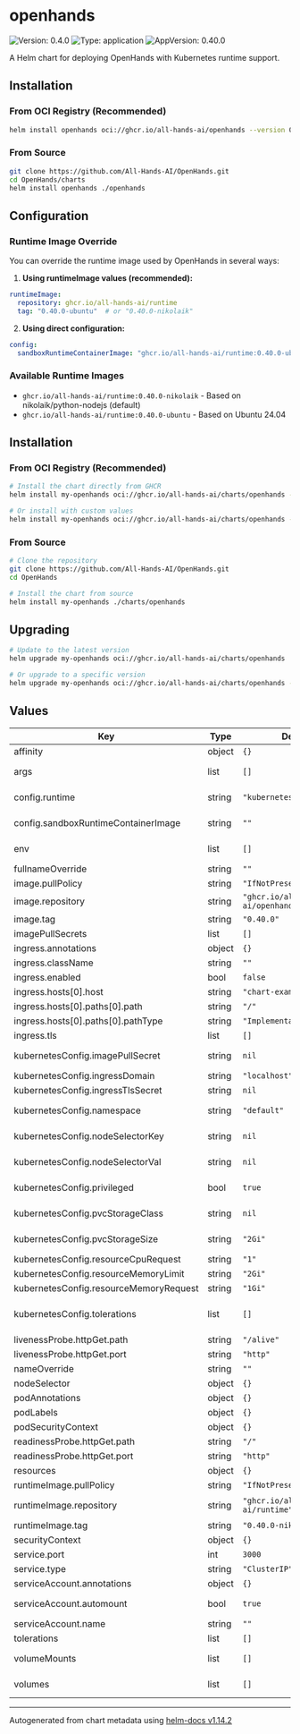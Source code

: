 # openhands

![Version: 0.4.0](https://img.shields.io/badge/Version-0.4.0-informational?style=flat-square) ![Type: application](https://img.shields.io/badge/Type-application-informational?style=flat-square) ![AppVersion: 0.40.0](https://img.shields.io/badge/AppVersion-0.40.0-informational?style=flat-square)

A Helm chart for deploying OpenHands with Kubernetes runtime support.

## Installation

### From OCI Registry (Recommended)

```bash
helm install openhands oci://ghcr.io/all-hands-ai/openhands --version 0.4.0
```

### From Source

```bash
git clone https://github.com/All-Hands-AI/OpenHands.git
cd OpenHands/charts
helm install openhands ./openhands
```

## Configuration

### Runtime Image Override

You can override the runtime image used by OpenHands in several ways:

1. **Using runtimeImage values (recommended):**
```yaml
runtimeImage:
  repository: ghcr.io/all-hands-ai/runtime
  tag: "0.40.0-ubuntu"  # or "0.40.0-nikolaik"
```

2. **Using direct configuration:**
```yaml
config:
  sandboxRuntimeContainerImage: "ghcr.io/all-hands-ai/runtime:0.40.0-ubuntu"
```

### Available Runtime Images

- `ghcr.io/all-hands-ai/runtime:0.40.0-nikolaik` - Based on nikolaik/python-nodejs (default)
- `ghcr.io/all-hands-ai/runtime:0.40.0-ubuntu` - Based on Ubuntu 24.04

## Installation

### From OCI Registry (Recommended)

```bash
# Install the chart directly from GHCR
helm install my-openhands oci://ghcr.io/all-hands-ai/charts/openhands --version 0.3.4

# Or install with custom values
helm install my-openhands oci://ghcr.io/all-hands-ai/charts/openhands --version 0.3.4 -f values.yaml
```

### From Source

```bash
# Clone the repository
git clone https://github.com/All-Hands-AI/OpenHands.git
cd OpenHands

# Install the chart from source
helm install my-openhands ./charts/openhands
```

## Upgrading

```bash
# Update to the latest version
helm upgrade my-openhands oci://ghcr.io/all-hands-ai/charts/openhands

# Or upgrade to a specific version
helm upgrade my-openhands oci://ghcr.io/all-hands-ai/charts/openhands --version 0.3.4
```

## Values

| Key | Type | Default | Description |
|-----|------|---------|-------------|
| affinity | object | `{}` |  |
| args | list | `[]` | Additional command line arguments for the OpenHands controller/server. |
| config.runtime | string | `"kubernetes"` | Set the RUNTIME env var to use kubernetes runtime. |
| config.sandboxRuntimeContainerImage | string | `""` | Image to use for runtime pods. If not set, will use runtimeImage.repository:runtimeImage.tag |
| env | list | `[]` | Additional environment variables for the deployment. |
| fullnameOverride | string | `""` |  |
| image.pullPolicy | string | `"IfNotPresent"` | The image pull policy to use for the deployment. |
| image.repository | string | `"ghcr.io/all-hands-ai/openhands"` | The container image to use for the deployment. |
| image.tag | string | `"0.40.0"` | The tag to use for the deployment. |
| imagePullSecrets | list | `[]` | Optional image pull secrets for private registries. |
| ingress.annotations | object | `{}` |  |
| ingress.className | string | `""` |  |
| ingress.enabled | bool | `false` |  |
| ingress.hosts[0].host | string | `"chart-example.local"` |  |
| ingress.hosts[0].paths[0].path | string | `"/"` |  |
| ingress.hosts[0].paths[0].pathType | string | `"ImplementationSpecific"` |  |
| ingress.tls | list | `[]` |  |
| kubernetesConfig.imagePullSecret | string | `nil` | Optional name of image pull secret for private registries |
| kubernetesConfig.ingressDomain | string | `"localhost"` | Domain for runtime ingress resources |
| kubernetesConfig.ingressTlsSecret | string | `nil` | Optional name of TLS secret for ingress |
| kubernetesConfig.namespace | string | `"default"` | The Kubernetes namespace to use for openhands runtime. |
| kubernetesConfig.nodeSelectorKey | string | `nil` | Optional node selector key for runtime pod scheduling |
| kubernetesConfig.nodeSelectorVal | string | `nil` | Optional node selector value for runtimepod scheduling |
| kubernetesConfig.privileged | bool | `true` | Runtime pods runs with root access for Docker support. |
| kubernetesConfig.pvcStorageClass | string | `nil` | Storage class for runtime persistent volume claims |
| kubernetesConfig.pvcStorageSize | string | `"2Gi"` | Size of the persistent volume claim for runtime pods. |
| kubernetesConfig.resourceCpuRequest | string | `"1"` | CPU request for runtime pods |
| kubernetesConfig.resourceMemoryLimit | string | `"2Gi"` | Memory limit for runtime pods |
| kubernetesConfig.resourceMemoryRequest | string | `"1Gi"` | Memory request for runtime pods |
| kubernetesConfig.tolerations | list | `[]` | Pod tolerations for runtime pods Will be converted to YAML string for SANDBOX__KUBERNETES__TOLERATIONS_YAML |
| livenessProbe.httpGet.path | string | `"/alive"` |  |
| livenessProbe.httpGet.port | string | `"http"` |  |
| nameOverride | string | `""` |  |
| nodeSelector | object | `{}` |  |
| podAnnotations | object | `{}` |  |
| podLabels | object | `{}` |  |
| podSecurityContext | object | `{}` |  |
| readinessProbe.httpGet.path | string | `"/"` |  |
| readinessProbe.httpGet.port | string | `"http"` |  |
| resources | object | `{}` |  |
| runtimeImage.pullPolicy | string | `"IfNotPresent"` | The image pull policy to use for runtime pods. |
| runtimeImage.repository | string | `"ghcr.io/all-hands-ai/runtime"` | The container image repository to use for runtime pods. |
| runtimeImage.tag | string | `"0.40.0-nikolaik"` | The tag to use for runtime pods. |
| securityContext | object | `{}` |  |
| service.port | int | `3000` |  |
| service.type | string | `"ClusterIP"` |  |
| serviceAccount.annotations | object | `{}` | Annotations to add to the service account |
| serviceAccount.automount | bool | `true` | Automatically mount a ServiceAccount's API credentials |
| serviceAccount.name | string | `""` |  |
| tolerations | list | `[]` |  |
| volumeMounts | list | `[]` | Additional volumeMounts on the output Deployment definition. |
| volumes | list | `[]` | Additional volumes on the output Deployment definition. |

----------------------------------------------
Autogenerated from chart metadata using [helm-docs v1.14.2](https://github.com/norwoodj/helm-docs/releases/v1.14.2)
